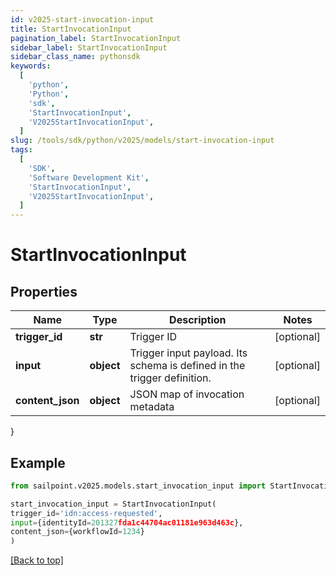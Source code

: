 ```yaml
---
id: v2025-start-invocation-input
title: StartInvocationInput
pagination_label: StartInvocationInput
sidebar_label: StartInvocationInput
sidebar_class_name: pythonsdk
keywords:
  [
    'python',
    'Python',
    'sdk',
    'StartInvocationInput',
    'V2025StartInvocationInput',
  ]
slug: /tools/sdk/python/v2025/models/start-invocation-input
tags:
  [
    'SDK',
    'Software Development Kit',
    'StartInvocationInput',
    'V2025StartInvocationInput',
  ]
---
```


# StartInvocationInput

## Properties

| Name | Type | Description | Notes |
| --- | --- | --- | --- |
| **trigger_id** | **str** | Trigger ID | [optional] |
| **input** | **object** | Trigger input payload. Its schema is defined in the trigger definition. | [optional] |
| **content_json** | **object** | JSON map of invocation metadata | [optional] |

}

## Example

```python
from sailpoint.v2025.models.start_invocation_input import StartInvocationInput

start_invocation_input = StartInvocationInput(
trigger_id='idn:access-requested',
input={identityId=201327fda1c44704ac01181e963d463c},
content_json={workflowId=1234}
)

```

[[Back to top]](#)
